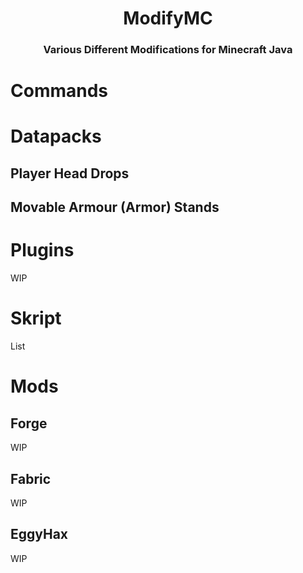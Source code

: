 <h1 align="center">
  ModifyMC
</h1>
<h3 align="center">
  Various Different Modifications for Minecraft Java
</h3>


# Commands
# Datapacks
## Player Head Drops
## Movable Armour (Armor) Stands
# Plugins
WIP
# Skript
List
# Mods
## Forge
WIP
## Fabric
WIP
## EggyHax
WIP
